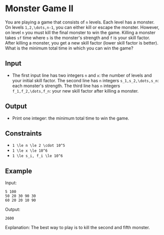 # Monster Game II 

You are playing a game that consists of ```n``` levels. Each level has a monster. On levels ```1,2,\dots,n-1```, you can either kill or escape the monster. However, on level ```n``` you must kill the final monster to win the game.
Killing a monster takes ```sf``` time where ```s``` is the monster's strength and ```f``` is your skill factor. After killing a monster, you get a new skill factor  (lower skill factor is better). What is the minimum total time in which you can win the game?
## Input
- The first input line has two integers ```n``` and ```x```: the number of levels and your initial skill factor.
The second line has ```n``` integers ```s_1,s_2,\dots,s_n```: each monster's strength.
The third line has ```n``` integers ```f_1,f_2,\dots,f_n```: your new skill factor after killing a monster.
## Output
- Print one integer: the minimum total time to win the game.
## Constraints

- ```1 \le n \le 2 \cdot 10^5```
- ```1 \le x \le 10^6```
- ```1 \le s_i, f_i \le 10^6```

## Example
Input:
```
5 100
50 20 30 90 30
60 20 20 10 90
```

Output:
```
2600
```

Explanation: The best way to play is to kill the second and fifth monster.

